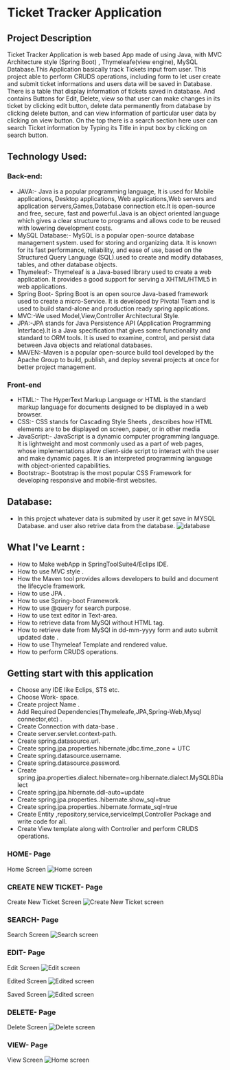 # Ticket Tracker Application

## Project Description

Ticket Tracker Application is web based App made of using Java, with MVC Architecture style (Spring Boot) , Thymeleafe(view engine), MySQL Database.This Application basically track Tickets input from user. This project able to perform CRUDS operations, including form to let user create and submit ticket informations and users data will be saved in Database. There is a table that display information of tickets saved in database. And contains Buttons for Edit, Delete, view so that user can make changes in its ticket by clicking edit button, delete data permanently from database by clicking delete button, and can view information of particular user data by clicking on view button. On the top there is a search section here user can search Ticket information by Typing its Title in input box by clicking on search button.


## Technology Used:

### Back-end:
- JAVA:- Java is a popular programming language, It is used for Mobile applications, Desktop applications, Web applications,Web servers and application servers,Games,Database connection etc.It is open-source and free, secure, fast and powerful.Java is an object oriented language which gives a clear structure to programs and allows code to be reused with lowering development costs.
- MySQL Database:- MySQL is a popular open-source database management system. used for storing and organizing data. It is known for its fast performance, reliability, and ease of use, based on the Structured Query Language (SQL).used to create and modify databases, tables, and other database objects.
- Thymeleaf:- Thymeleaf is a Java-based library used to create a web application. It provides a good support for serving a XHTML/HTML5 in web applications. 
- Spring Boot- Spring Boot is an open source Java-based framework used to create a micro-Service. It is developed by Pivotal Team and is used to build stand-alone and production ready spring applications.
- MVC:-We used Model,View,Controller Architectural Style.
- JPA:-JPA stands for Java Persistence API (Application Programming Interface).It is a Java specification that gives some functionality and standard to ORM tools. It is used to examine, control, and persist data between Java objects and relational databases.
- MAVEN:-Maven is a popular open-source build tool developed by the Apache Group to build, publish, and deploy several projects at once for better project management.
### Front-end
- HTML:- The HyperText Markup Language or HTML is the standard markup language for documents designed to be displayed in a web browser.
- CSS:- CSS stands for Cascading Style Sheets , describes how HTML elements are to be displayed on screen, paper, or in other media
- JavaScript:- JavaScript is a dynamic computer programming language. It is lightweight and most commonly used as a part of web pages, whose implementations allow client-side script to interact with the user and make dynamic pages. It is an interpreted programming language with object-oriented capabilities.
- Bootstrap:- Bootstrap is the most popular CSS Framework for developing responsive and mobile-first websites.

## Database:

- In this project whatever data is submited by user it get save in MYSQL Database. and user also retrive data from the database.
![database](ReadmeImages/database.png)

## What I've Learnt : 
- How to Make webApp in SpringToolSuite4/Eclips IDE.
- How to use MVC style .
- How the Maven tool provides allows developers to build and document the lifecycle framework.
- How to use JPA .
- How to use Spring-boot Framework. 
- How to use @query for search purpose.
- How to use text editor in Text-area.
- How to retrieve data from MySQl without HTML tag.
- How to retrieve date from MySQl in dd-mm-yyyy form and auto submit updated date .
- How to use Thymeleaf Template and rendered value.
- How to perform CRUDS operations.


## Getting start with this application

- Choose any IDE like Eclips, STS etc.
- Choose Work- space.
- Create project Name .
- Add Required Dependencies(Thymeleafe,JPA,Spring-Web,Mysql connector,etc) .
- Create Connection with data-base .
- Create server.servlet.context-path.
- Create spring.datasource.url.
- Create spring.jpa.properties.hibernate.jdbc.time_zone = UTC
- Create spring.datasource.username.
- Create spring.datasource.password.
- Create spring.jpa.properties.dialect.hibernate=org.hibernate.dialect.MySQL8Dialect
- Create spring.jpa.hibernate.ddl-auto=update
- Create spring.jpa.properties..hibernate.show_sql=true
- Create spring.jpa.properties..hibernate.formate_sql=true
- Create Entity ,repository,service,serviceImpl,Controller Package and write code for all.
- Create View template along with Controller and perform CRUDS operations.

### HOME- Page

Home Screen
![Home screen](TicketTrackerApplication/ReadmeImages/table.png)


### CREATE NEW TICKET- Page

Create New Ticket Screen
![Create New Ticket screen](ReadmeImages/create.png)


### SEARCH- Page

Search Screen
![Search screen](ReadmeImages/search.png)

### EDIT- Page

Edit Screen
![Edit screen](ReadmeImages/edit.png)

Edited Screen
![Edited screen](ReadmeImages/editedTable.png)

Saved Screen
![Edited screen](ReadmeImages/savedTicket.png)
### DELETE- Page

Delete Screen
![Delete screen](ReadmeImages/delete.png)


### VIEW- Page

View Screen
![Home screen](ReadmeImages/view.png)